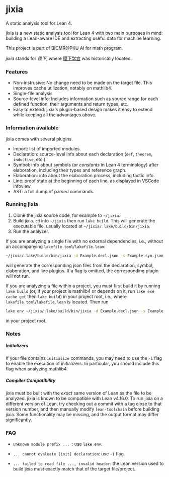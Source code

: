 # jixia

A static analysis tool for Lean 4.

jixia is a new static analysis tool for Lean 4 with two main purposes in mind: building a Lean-aware IDE and extracting
useful data for machine learning.

This project is part of BICMR@PKU AI for math program.

*jixia* stands for *稷下*, where [稷下学宫](https://en.wikipedia.org/wiki/Jixia_Academy) was historically located.

### Features

- Non-instrusive:  No change need to be made on the target file.  This improves cache utilization, notably on mathlib4.
- Single-file analysis
- Source-level info:  Includes information such as source range for each defined function, their arguments and return
  types, etc.
- Easy to extend:  jixia's plugin-based design makes it easy to extend while keeping all the advantages above.

### Information available

jixia comes with several plugins.
- Import: list of imported modules.
- Declaration: source-level info about each declaration (`def`, `theorem`, `inductive`, etc.).
- Symbol: info about symbols (or _constants_ in Lean 4 terminology) after elaboration, including their types and
  reference graph.
- Elaboration: info about the elaboration process, including tactic info.
- Line: proof state at the beginning of each line, as displayed in VSCode infoview.
- AST: a full dump of parsed commands.

### Running jixia

1. Clone the jixia source code, for example to `~/jixia`.
2. Build jixia.  `cd` into `~/jixia` then run `lake build`.  This will generate the executable file, usually located at `~/jixia/.lake/build/bin/jixia`.
3. Run the analyzer.

If you are analyzing a single file with no external dependencies, i.e., without an accompanying `lakefile.toml`/`lakefile.lean`:
```sh
~/jixia/.lake/build/bin/jixia -d Example.decl.json -s Example.sym.json -e Example.elab.json -l Example.lines.json Example.lean
```
will generate the corresponding json files from the declaration, symbol, elaboration, and line plugins.  If a flag is
omitted, the corresponding plugin will not run.

If you are analyzing a file within a project, you must first build it by running `lake build` (or, if your project is mathlib4 or depends on it, run `lake exe cache get` then `lake build`) in your project root, i.e., where `lakefile.toml`/`lakefile.lean` is located.  Then run
```sh
lake env ~/jixia/.lake/build/bin/jixia -d Example.decl.json -s Example.sym.json -e Example.elab.json -l Example.lines.json Example.lean
```
in your project root.

### Notes

##### Initializers

If your file contains `initialize` commands, you may need to use the `-i` flag to enable the execution of
initializers. In particular, you should include this flag when analyzing mathlib4.

##### Compiler Compatibility

jixia must be built with the *exact* same version of Lean as the file to be analyzed.  jixia is
known to be compatible with Lean v4.16.0.  To run jixia on a different version of Lean, try checking out a commit with a tag close to that version number, and then manually modify `lean-toolchain` before building jixia.  Some functionality may be missing, and the output format may differ significantly.

### FAQ

- `Unknown module prefix ... `: use `lake env`.

- `... cannot evaluate [init] declaration`: use `-i` flag.

- `... failed to read file ..., invalid header`: the Lean version used to build jixia must exactly match that of the target file/project.
